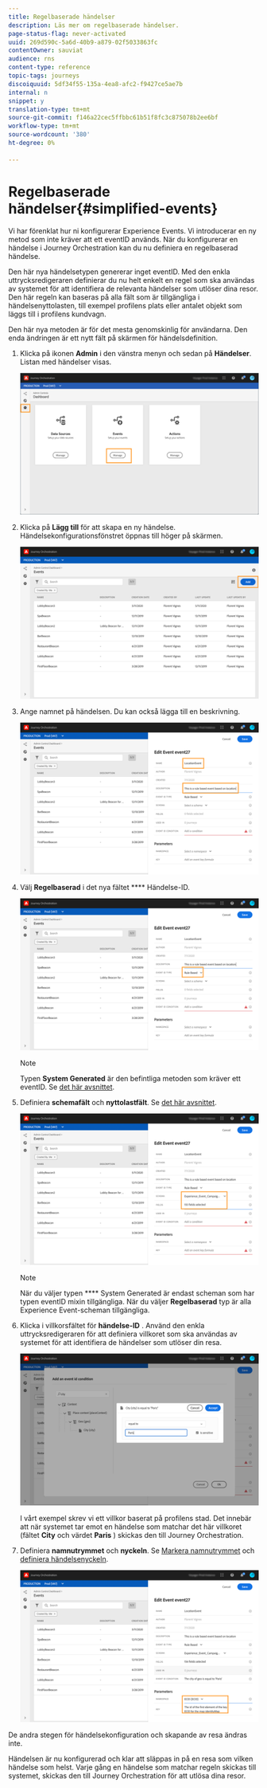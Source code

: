 ```yaml
---
title: Regelbaserade händelser
description: Läs mer om regelbaserade händelser.
page-status-flag: never-activated
uuid: 269d590c-5a6d-40b9-a879-02f5033863fc
contentOwner: sauviat
audience: rns
content-type: reference
topic-tags: journeys
discoiquuid: 5df34f55-135a-4ea8-afc2-f9427ce5ae7b
internal: n
snippet: y
translation-type: tm+mt
source-git-commit: f146a22cec5ffbbc61b51f8fc3c875078b2ee6bf
workflow-type: tm+mt
source-wordcount: '380'
ht-degree: 0%

---
```



# Regelbaserade händelser{#simplified-events}

Vi har förenklat hur ni konfigurerar Experience Events. Vi introducerar en ny metod som inte kräver att ett eventID används. När du konfigurerar en händelse i Journey Orchestration kan du nu definiera en regelbaserad händelse.

Den här nya händelsetypen genererar inget eventID. Med den enkla uttrycksredigeraren definierar du nu helt enkelt en regel som ska användas av systemet för att identifiera de relevanta händelser som utlöser dina resor. Den här regeln kan baseras på alla fält som är tillgängliga i händelsenyttolasten, till exempel profilens plats eller antalet objekt som läggs till i profilens kundvagn.

Den här nya metoden är för det mesta genomskinlig för användarna. Den enda ändringen är ett nytt fält på skärmen för händelsdefinition.

1. Klicka på ikonen **Admin** i den vänstra menyn och sedan på **Händelser**. Listan med händelser visas.

   ![](../assets/alpha-event1.png)

1. Klicka på **Lägg till** för att skapa en ny händelse. Händelsekonfigurationsfönstret öppnas till höger på skärmen.

   ![](../assets/alpha-event2.png)

1. Ange namnet på händelsen. Du kan också lägga till en beskrivning.

   ![](../assets/alpha-event3.png)

1. Välj **Regelbaserad** i det nya fältet **** Händelse-ID.

   ![](../assets/alpha-event4.png)

   >[!NOTE]
   >
   >Typen **System Generated** är den befintliga metoden som kräver ett eventID. Se [det här avsnittet](../event/about-events.md).

1. Definiera **schemafält** och **nyttolastfält**. Se [det här avsnittet](../event/defining-the-payload-fields.md).

   ![](../assets/alpha-event5.png)

   >[!NOTE]
   >
   >När du väljer typen **** System Generated är endast scheman som har typen eventID mixin tillgängliga. När du väljer **Regelbaserad** typ är alla Experience Event-scheman tillgängliga.

1. Klicka i villkorsfältet för **händelse-ID** . Använd den enkla uttrycksredigeraren för att definiera villkoret som ska användas av systemet för att identifiera de händelser som utlöser din resa.

   ![](../assets/alpha-event6.png)

   I vårt exempel skrev vi ett villkor baserat på profilens stad. Det innebär att när systemet tar emot en händelse som matchar det här villkoret (fältet **City** och värdet **Paris** ) skickas den till Journey Orchestration.

1. Definiera **namnutrymmet** och **nyckeln**. Se [Markera namnutrymmet](../event/selecting-the-namespace.md) och [definiera händelsenyckeln](../event/defining-the-event-key.md).

   ![](../assets/alpha-event7.png)

De andra stegen för händelsekonfiguration och skapande av resa ändras inte.

Händelsen är nu konfigurerad och klar att släppas in på en resa som vilken händelse som helst. Varje gång en händelse som matchar regeln skickas till systemet, skickas den till Journey Orchestration för att utlösa dina resor.

